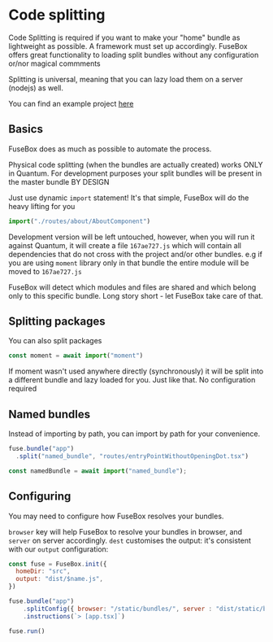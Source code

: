 # Code splitting


Code Splitting is required if you want to make your "home" bundle as lightweight as possible. A framework must set up accordingly. FuseBox offers great functionality to loading split bundles without any configuration or/nor magical commments

Splitting is universal, meaning that you can lazy load them on a server (nodejs) as well.

You can find an example project [here](https://github.com/fuse-box/fuse-box-examples/tree/master/examples/smart-splitting)

## Basics

FuseBox does as much as possible to automate the process.

Physical code splitting (when the bundles are actually created) works ONLY in Quantum. For development purposes your split bundles will be present in the master bundle BY DESIGN


Just use dynamic `import` statement! It's that simple, FuseBox will do the heavy lifting for you

```js
import("./routes/about/AboutComponent")
```

Development version will be left untouched, however, when you will run it against Quantum, it will create a file `167ae727.js` which will contain all dependencies that do not cross with the project and/or other bundles. e.g if you are using `moment` library only in that bundle the entire module will be moved to `167ae727.js`


FuseBox will detect which modules and files are shared and which belong only to this specific bundle. Long story short - let FuseBox take care of that.

## Splitting packages

You can also split packages

```js
const moment = await import("moment")
```

If moment wasn't used anywhere directly (synchronously) it will be split into a different bundle and lazy loaded for you. Just like that. No configuration required

## Named bundles

Instead of importing by path, you can import by path for your convenience.

```js
fuse.bundle("app")
  .split("named_bundle", "routes/entryPointWithoutOpeningDot.tsx")
```


```js
const namedBundle = await import("named_bundle");
```

## Configuring

You may need to configure how FuseBox resolves your bundles.

`browser` key will help FuseBox to resolve your bundles in browser, and `server` on server accordingly.
`dest` customises the output: it's consistent with our `output` configuration:

```js
const fuse = FuseBox.init({
  homeDir: "src",
  output: "dist/$name.js",
})

fuse.bundle("app")
    .splitConfig({ browser: "/static/bundles/", server : "dist/static/bundles/", dest: "bundles/" })
    .instructions(`> [app.tsx]`)

fuse.run()
```
